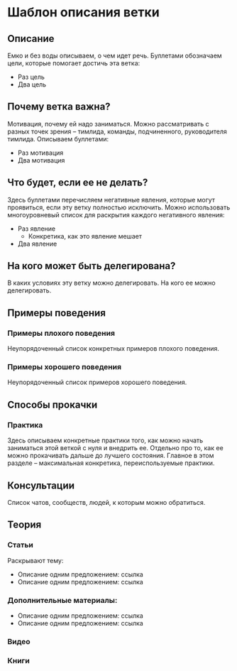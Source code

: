 # Шаблон описания ветки
## Описание
Емко и без воды описываем, о чем идет речь. Буллетами обозначаем цели, которые помогает достичь эта ветка:
- Раз цель
- Два цель

## Почему ветка важна?
Мотивация, почему ей надо заниматься. Можно рассматривать с разных точек зрения – тимлида, команды, подчиненного, руководителя тимлида. Описываем буллетами:
- Раз мотивация
- Два мотивация

## Что будет, если ее не делать?
Здесь буллетами перечисляем негативные явления, которые могут проявиться, если эту ветку полностью исключить. Можно использовать многоуровневый список для раскрытия каждого негативного явления:

- Раз явление
  - Конкретика, как это явление мешает
- Два явление

## На кого может быть делегирована?
В каких условиях эту ветку можно делегировать. На кого ее можно делегировать.

## Примеры поведения
### Примеры плохого поведения
Неупорядоченный список конкретных примеров плохого поведения.
### Примеры хорошего поведения
Неупорядоченный список примеров хорошего поведения.

## Способы прокачки
### Практика
Здесь описываем конкретные практики того, как можно начать заниматься этой веткой с нуля и внедрить ее. Отдельно про то, как ее можно прокачивать дальше до лучшего состояния. Главное в этом разделе – максимальная конкретика, переиспользуемые практики.

## Консультации
Список чатов, сообществ, людей, к которым можно обратиться.

## Теория
### Статьи
Раскрывают тему:
- Описание одним предложением: ссылка
- Описание одним предложением: ссылка

### Дополнительные материалы:
- Описание одним предложением: ссылка
- Описание одним предложением: ссылка

### Видео
### Книги
